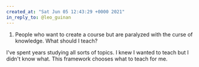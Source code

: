 ```yaml
---
created_at: "Sat Jun 05 12:43:29 +0000 2021"
in_reply_to: @leo_guinan
---
```


1. People who want to create a course but are paralyzed with the curse of knowledge. What should I teach?

I've spent years studying all sorts of topics. I knew I wanted to teach but I didn't know what. This framework chooses what to teach for me.